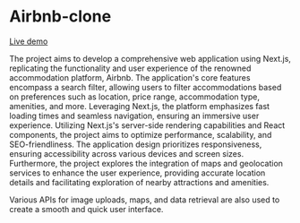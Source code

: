 
# Airbnb-clone

[Live demo](https://airbnb-taupe-mu.vercel.app/)

The project aims to develop a comprehensive web application using Next.js, replicating the functionality and user experience of the renowned accommodation platform, Airbnb.
The application's core features encompass a search filter, allowing users to filter accommodations based on preferences such as location, price range, accommodation type, amenities, and more. Leveraging Next.js, the platform emphasizes fast loading times and seamless navigation, ensuring an immersive user experience.
Utilizing Next.js's server-side rendering capabilities and React components, the project aims to optimize performance, scalability, and SEO-friendliness. The application design prioritizes responsiveness, ensuring accessibility across various devices and screen sizes.
Furthermore, the project explores the integration of maps and geolocation services to enhance the user experience, providing accurate location details and facilitating exploration of nearby attractions and amenities.

Various APIs for image uploads, maps, and data retrieval are also used to create a smooth and quick user interface.